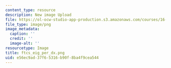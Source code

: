 ```yaml
---
content_type: resource
description: New image Upload
file: https://ol-ocw-studio-app-production.s3.amazonaws.com/courses/16-90-computational-methods-in-aerospace-engineering-spring-2014/e56ec9ad37f65316b90f8ba4f9cea544_ftcs_eig_per_dx.png
file_type: image/png
image_metadata:
  caption: ''
  credit: ''
  image-alt: ''
resourcetype: Image
title: ftcs_eig_per_dx.png
uid: e56ec9ad-37f6-5316-b90f-8ba4f9cea544
---
```

